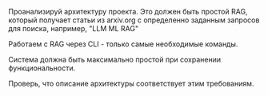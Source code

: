 Проанализируй архитектуру проекта. 
Это должен быть простой RAG, который получает статьи из arxiv.org с определенно заданным запросов для поиска, например, "LLM ML RAG"

Работаем с RAG через CLI - только самые необходимые команды.

Система должна быть максимально простой при сохранении функциональности.

Проверь, что описание архитектуры соответствует этим требованиям.